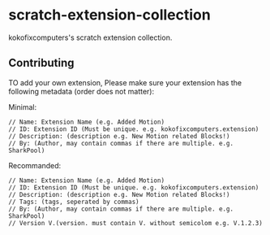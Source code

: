 # scratch-extension-collection

kokofixcomputers's scratch extension collection.

## Contributing
TO add your own extension, Please make sure your extension has the following metadata (order does not matter):

Minimal:
```
// Name: Extension Name (e.g. Added Motion)
// ID: Extension ID (Must be unique. e.g. kokofixcomputers.extension)
// Description: (description e.g. New Motion related Blocks!)
// By: (Author, may contain commas if there are multiple. e.g. SharkPool)
```
Recommanded:
```
// Name: Extension Name (e.g. Added Motion)
// ID: Extension ID (Must be unique. e.g. kokofixcomputers.extension)
// Description: (description e.g. New Motion related Blocks!)
// Tags: (tags, seperated by commas)
// By: (Author, may contain commas if there are multiple. e.g. SharkPool)
// Version V.(version. must contain V. without semicolom e.g. V.1.2.3)
```

